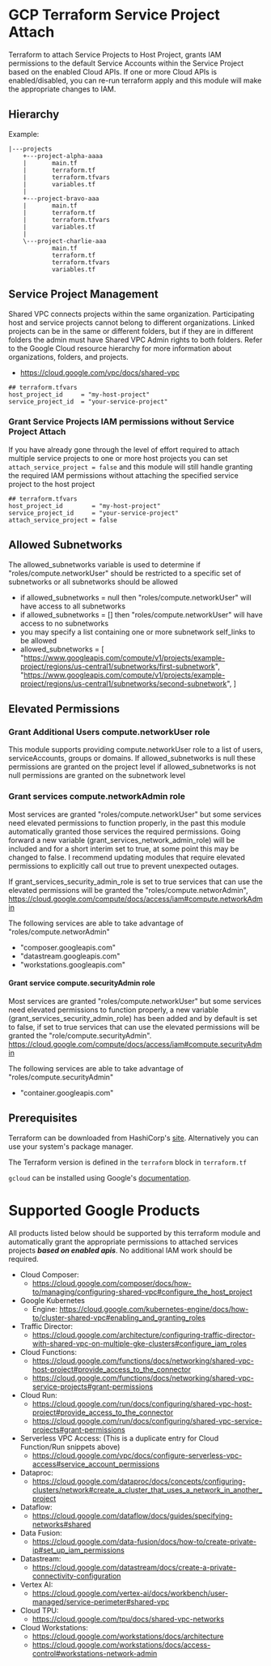 # GCP Terraform Service Project Attach
Terraform to attach Service Projects to Host Project, grants IAM permissions to the default Service Accounts within the Service Project based on the enabled Cloud APIs. If one or more Cloud APIs is enabled/disabled, you can re-run terraform apply and this module will make the appropriate changes to IAM.

## Hierarchy
Example:
```
|---projects
    +---project-alpha-aaaa
    |       main.tf
    |       terraform.tf
    |       terraform.tfvars
    |       variables.tf
    |
    +---project-bravo-aaa
    |       main.tf
    |       terraform.tf
    |       terraform.tfvars
    |       variables.tf
    |
    \---project-charlie-aaa
            main.tf
            terraform.tf
            terraform.tfvars
            variables.tf
```

## Service Project Management
Shared VPC connects projects within the same organization. Participating host and service projects cannot belong to different organizations. Linked projects can be in the same or different folders, but if they are in different folders the admin must have Shared VPC Admin rights to both folders. Refer to the Google Cloud resource hierarchy for more information about organizations, folders, and projects.
- https://cloud.google.com/vpc/docs/shared-vpc


```
## terraform.tfvars
host_project_id     = "my-host-project"
service_project_id  = "your-service-project"
```

### Grant Service Projects IAM permissions without Service Project Attach
If you have already gone through the level of effort required to attach multiple service projects to one or more host projects you can set `attach_service_project = false` and this module will still handle granting the required IAM permissions without attaching the specified service project to the host project

```
## terraform.tfvars
host_project_id        = "my-host-project"
service_project_id     = "your-service-project"
attach_service_project = false
```

## Allowed Subnetworks
The allowed_subnetworks variable is used to determine if "roles/compute.networkUser" should be restricted to a specific set of subnetworks or all subnetworks should be allowed
  - if allowed_subnetworks = null then "roles/compute.networkUser" will have access to all subnetworks
  - if allowed_subnetworks = [] then "roles/compute.networkUser" will have access to no subnetworks
  - you may specify a list containing one or more subnetwork self_links to be allowed
  - allowed_subnetworks = [
      "https://www.googleapis.com/compute/v1/projects/example-project/regions/us-central1/subnetworks/first-subnetwork",
      "https://www.googleapis.com/compute/v1/projects/example-project/regions/us-central1/subnetworks/second-subnetwork",
    ]


## Elevated Permissions
### Grant Additional Users compute.networkUser role
This module supports providing compute.networkUser role to a list of users, serviceAccounts, groups or domains. If allowed_subnetworks is null these permissions are granted on the project level if allowed_subnetworks is not null permissions are granted on the subnetwork level

### Grant services compute.networkAdmin role
Most services are granted "roles/compute.networkUser" but some services need elevated permissions to function properly, in the past this module automatically granted those services the required permissions. Going forward a new variable (grant_services_network_admin_role) will be included and for a short interim set to true, at some point this may be changed to false. I recommend updating modules that require elevated permissions to explicitly call out true to prevent unexpected outages.

If grant_services_security_admin_role is set to true services that can use the elevated permissions will be granted the "roles/compute.networAdmin", https://cloud.google.com/compute/docs/access/iam#compute.networkAdmin

The following services are able to take advantage of "roles/compute.networAdmin"
- "composer.googleapis.com"
- "datastream.googleapis.com"
- "workstations.googleapis.com"

#### Grant service compute.securityAdmin role
Most services are granted "roles/compute.networkUser" but some services need elevated permissions to function properly, a new variable (grant_services_security_admin_role) has been added and by default is set to false, if set to true services that can use the elevated permissions will be granted the "role/compute.securityAdmin". https://cloud.google.com/compute/docs/access/iam#compute.securityAdmin

The following services are able to take advantage of "roles/compute.securityAdmin"
- "container.googleapis.com"

## Prerequisites
Terraform can be downloaded from HashiCorp's [site](https://www.terraform.io/downloads.html).
Alternatively you can use your system's package manager.

The Terraform version is defined in the `terraform` block in `terraform.tf`

`gcloud` can be installed using Google's [documentation](https://cloud.google.com/sdk/docs/install).

# Supported Google Products
All products listed below should be supported by this terraform module and automatically grant the appropriate permissions to attached services projects <b><i>based on enabled apis</i></b>. No additional IAM work should be required.
- Cloud Composer:
  - https://cloud.google.com/composer/docs/how-to/managing/configuring-shared-vpc#configure_the_host_project
- Google Kubernetes
  - Engine: https://cloud.google.com/kubernetes-engine/docs/how-to/cluster-shared-vpc#enabling_and_granting_roles
- Traffic Director:
  - https://cloud.google.com/architecture/configuring-traffic-director-with-shared-vpc-on-multiple-gke-clusters#configure_iam_roles
- Cloud Functions: 
  - https://cloud.google.com/functions/docs/networking/shared-vpc-host-project#provide_access_to_the_connector
  - https://cloud.google.com/functions/docs/networking/shared-vpc-service-projects#grant-permissions
- Cloud Run:
  - https://cloud.google.com/run/docs/configuring/shared-vpc-host-project#provide_access_to_the_connector
  - https://cloud.google.com/run/docs/configuring/shared-vpc-service-projects#grant-permissions
- Serverless VPC Access: (This is a duplicate entry for Cloud Function/Run snippets above)
  - https://cloud.google.com/vpc/docs/configure-serverless-vpc-access#service_account_permissions
- Dataproc:
  - https://cloud.google.com/dataproc/docs/concepts/configuring-clusters/network#create_a_cluster_that_uses_a_network_in_another_project
- Dataflow:
  - https://cloud.google.com/dataflow/docs/guides/specifying-networks#shared
- Data Fusion:
  - https://cloud.google.com/data-fusion/docs/how-to/create-private-ip#set_up_iam_permissions  
- Datastream:
  - https://cloud.google.com/datastream/docs/create-a-private-connectivity-configuration
- Vertex AI:
  - https://cloud.google.com/vertex-ai/docs/workbench/user-managed/service-perimeter#shared-vpc
- Cloud TPU:
  - https://cloud.google.com/tpu/docs/shared-vpc-networks
- Cloud Workstations:
  - https://cloud.google.com/workstations/docs/architecture
  - https://cloud.google.com/workstations/docs/access-control#workstations-network-admin
  